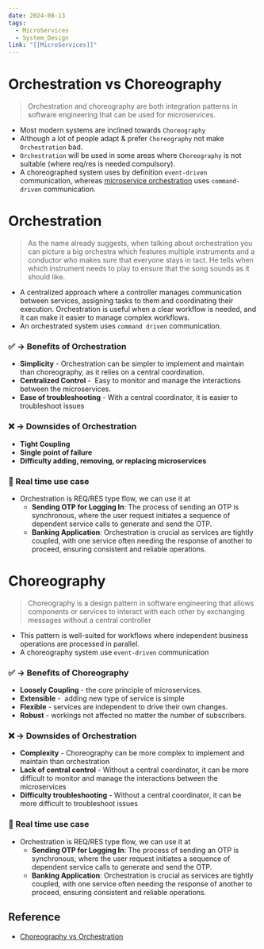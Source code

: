 ```yaml
---
date: 2024-08-13
tags:
  - MicroServices
  - System_Design
link: "[[MicroServices]]"
---
```


# Orchestration vs Choreography

>Orchestration and choreography are both integration patterns in software engineering that can be used for microservices.
- Most modern systems are inclined towards `Choreography`
- Although a lot of people adapt & prefer `Choreography` not make `Orchestration` bad.
- `Orchestration` will be used in some areas where `Choreography` is not suitable (where req/res is needed compulsory).
- A choreographed system uses by definition `event-driven` communication, whereas [microservice orchestration](https://camunda.com/solutions/microservices-orchestration/) uses `command-driven` communication.

# Orchestration

>As the name already suggests, when talking about orchestration you can picture a big orchestra which features multiple instruments and a conductor who makes sure that everyone stays in tact. He tells when which instrument needs to play to ensure that the song sounds as it should like.


- A centralized approach where a controller manages communication between services, assigning tasks to them and coordinating their execution. Orchestration is useful when a clear workflow is needed, and it can make it easier to manage complex workflows.
- An orchestrated system uses `command driven` communication.
### ✅ -> Benefits of Orchestration

- **Simplicity** - Orchestration can be simpler to implement and maintain than choreography, as it relies on a central coordination.
- **Centralized Control** -  Easy to monitor and manage the interactions between the microservices.
- **Ease of troubleshooting** - With a central coordinator, it is easier to troubleshoot issues

### ❌ -> Downsides of Orchestration

- **Tight Coupling**
- **Single point of failure**
- **Difficulty adding, removing, or replacing microservices**
### 📃 Real time use case

- Orchestration is REQ/RES type flow, we can use it at
	- **Sending OTP for Logging In**: The process of sending an OTP is synchronous, where the user request initiates a sequence of dependent service calls to generate and send the OTP.
	- **Banking Application**: Orchestration is crucial as services are tightly coupled, with one service often needing the response of another to proceed, ensuring consistent and reliable operations.


# Choreography

>Choreography is a design pattern in software engineering that allows components or services to interact with each other by exchanging messages without a central controller
- This pattern is well-suited for workflows where independent business operations are processed in parallel.
-  A choreography system use `event-driven` communication
### ✅ -> Benefits of Choreography

- **Loosely Coupling** - the core principle of microservices.
- **Extensible** -  adding new type of service is simple
- **Flexible** - services are independent to drive their own changes.
- **Robust** - workings not affected no matter the number of subscribers.

### ❌ -> Downsides of Orchestration

- **Complexity** - Choreography can be more complex to implement and maintain than orchestration
- **Lack of central control** - Without a central coordinator, it can be more difficult to monitor and manage the interactions between the microservices
- **Difficulty troubleshooting** - Without a central coordinator, it can be more difficult to troubleshoot issues

### 📃 Real time use case

- Orchestration is REQ/RES type flow, we can use it at
	- **Sending OTP for Logging In**: The process of sending an OTP is synchronous, where the user request initiates a sequence of dependent service calls to generate and send the OTP.
	- **Banking Application**: Orchestration is crucial as services are tightly coupled, with one service often needing the response of another to proceed, ensuring consistent and reliable operations.
## Reference
* [Choreography vs Orchestration](https://camunda.com/blog/2023/02/orchestration-vs-choreography/)
